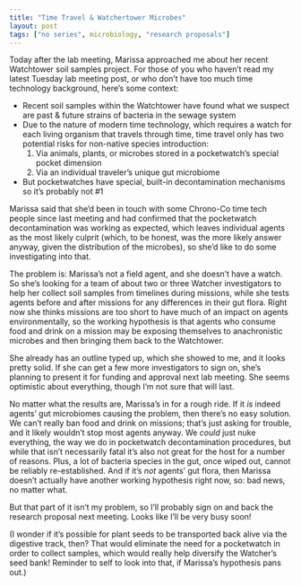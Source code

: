 ```yaml
---
title: "Time Travel & Watchertower Microbes"
layout: post
tags: ["no series", microbiology, "research proposals"]
---
```


Today after the lab meeting, Marissa approached me about her recent Watchtower soil samples project. For those of you who haven’t read my latest Tuesday lab meeting post, or who don’t have too much time technology background, here’s some context:

- Recent soil samples within the Watchtower have found what we suspect are past & future strains of bacteria in the sewage system
- Due to the nature of modern time technology, which requires a watch for each living organism that travels through time, time travel only has two potential risks for non-native species introduction:
  1. Via animals, plants, or microbes stored in a pocketwatch’s special pocket dimension
  2. Via an individual traveler’s unique gut microbiome
- But pocketwatches have special, built-in decontamination mechanisms so it’s probably not #1

Marissa said that she’d been in touch with some Chrono-Co time tech people since last meeting and had confirmed that the pocketwatch decontamination was working as expected, which leaves individual agents as the most likely culprit (which, to be honest, was the more likely answer anyway, given the distribution of the microbes), so she’d like to do some investigating into that.

The problem is: Marissa’s not a field agent, and she doesn’t have a watch. So she’s looking for a team of about two or three Watcher investigators to help her collect soil samples from timelines during missions, while she tests agents before and after missions for any differences in their gut flora. Right now she thinks missions are too short to have much of an impact on agents environmentally, so the working hypothesis is that agents who consume food and drink on a mission may be exposing themselves to anachronistic microbes and then bringing them back to the Watchtower.

She already has an outline typed up, which she showed to me, and it looks pretty solid. If she can get a few more investigators to sign on, she’s planning to present it for funding and approval next lab meeting. She seems optimistic about everything, though I’m not sure that will last.

No matter what the results are, Marissa’s in for a rough ride. If it _is_ indeed agents’ gut microbiomes causing the problem, then there’s no easy solution. We can’t really ban food and drink on missions; that’s just asking for trouble, and it likely wouldn’t stop most agents anyway. We _could_ just nuke everything, the way we do in pocketwatch decontamination procedures, but while that isn’t necessarily fatal it’s also not great for the host for a number of reasons. Plus, a lot of bacteria species in the gut, once wiped out, cannot be reliably re-established. And if it’s _not_ agents’ gut flora, then Marissa doesn’t actually have another working hypothesis right now, so: bad news, no matter what.

But that part of it isn’t my problem, so I’ll probably sign on and back the research proposal next meeting. Looks like I’ll be very busy soon!

(I wonder if it’s possible for plant seeds to be transported back alive via the digestive track, then? That would eliminate the need for a pocketwatch in order to collect samples, which would really help diversify the Watcher’s seed bank! Reminder to self to look into that, if Marissa’s hypothesis pans out.)

